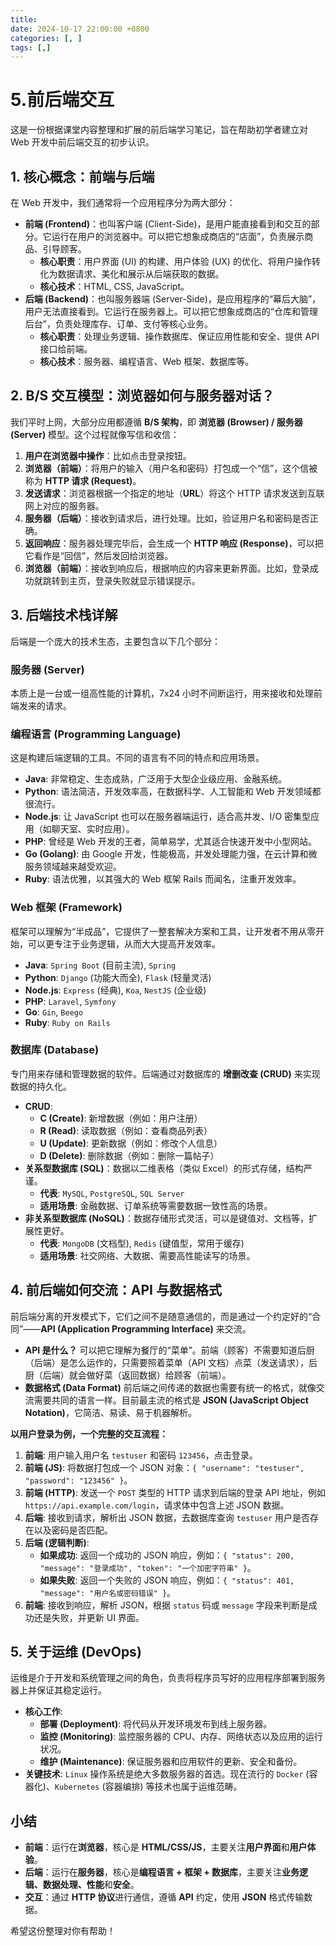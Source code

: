 ```yaml
---
title: 
date: 2024-10-17 22:00:00 +0800
categories: [, ]
tags: [,]
---
```


# 5.前后端交互

这是一份根据课堂内容整理和扩展的前后端学习笔记，旨在帮助初学者建立对 Web 开发中前后端交互的初步认识。

## 1. 核心概念：前端与后端

在 Web 开发中，我们通常将一个应用程序分为两大部分：

- **前端 (Frontend)**：也叫客户端 (Client-Side)，是用户能直接看到和交互的部分。它运行在用户的浏览器中。可以把它想象成商店的“店面”，负责展示商品、引导顾客。
  - **核心职责**：用户界面 (UI) 的构建、用户体验 (UX) 的优化、将用户操作转化为数据请求、美化和展示从后端获取的数据。
  - **核心技术**：HTML, CSS, JavaScript。
- **后端 (Backend)**：也叫服务器端 (Server-Side)，是应用程序的“幕后大脑”，用户无法直接看到。它运行在服务器上。可以把它想象成商店的“仓库和管理后台”，负责处理库存、订单、支付等核心业务。
  - **核心职责**：处理业务逻辑、操作数据库、保证应用性能和安全、提供 API 接口给前端。
  - **核心技术**：服务器、编程语言、Web 框架、数据库等。

## 2. B/S 交互模型：浏览器如何与服务器对话？

我们平时上网，大部分应用都遵循 **B/S 架构**，即 **浏览器 (Browser) / 服务器 (Server)** 模型。这个过程就像写信和收信：

1. **用户在浏览器中操作**：比如点击登录按钮。
2. **浏览器（前端）**：将用户的输入（用户名和密码）打包成一个“信”，这个信被称为 **HTTP 请求 (Request)**。
3. **发送请求**：浏览器根据一个指定的地址（**URL**）将这个 HTTP 请求发送到互联网上对应的服务器。
4. **服务器（后端）**：接收到请求后，进行处理。比如，验证用户名和密码是否正确。
5. **返回响应**：服务器处理完毕后，会生成一个 **HTTP 响应 (Response)**，可以把它看作是“回信”，然后发回给浏览器。
6. **浏览器（前端）**：接收到响应后，根据响应的内容来更新界面。比如，登录成功就跳转到主页，登录失败就显示错误提示。

## 3. 后端技术栈详解

后端是一个庞大的技术生态，主要包含以下几个部分：

### 服务器 (Server)

本质上是一台或一组高性能的计算机，7x24 小时不间断运行，用来接收和处理前端发来的请求。

### 编程语言 (Programming Language)

这是构建后端逻辑的工具。不同的语言有不同的特点和应用场景。

- **Java**: 非常稳定、生态成熟，广泛用于大型企业级应用、金融系统。
- **Python**: 语法简洁，开发效率高，在数据科学、人工智能和 Web 开发领域都很流行。
- **Node.js**: 让 JavaScript 也可以在服务器端运行，适合高并发、I/O 密集型应用（如聊天室、实时应用）。
- **PHP**: 曾经是 Web 开发的王者，简单易学，尤其适合快速开发中小型网站。
- **Go (Golang)**: 由 Google 开发，性能极高，并发处理能力强，在云计算和微服务领域越来越受欢迎。
- **Ruby**: 语法优雅，以其强大的 Web 框架 Rails 而闻名，注重开发效率。

### Web 框架 (Framework)

框架可以理解为“半成品”，它提供了一整套解决方案和工具，让开发者不用从零开始，可以更专注于业务逻辑，从而大大提高开发效率。

- **Java**: `Spring Boot` (目前主流), `Spring`
- **Python**: `Django` (功能大而全), `Flask` (轻量灵活)
- **Node.js**: `Express` (经典), `Koa`, `NestJS` (企业级)
- **PHP**: `Laravel`, `Symfony`
- **Go**: `Gin`, `Beego`
- **Ruby**: `Ruby on Rails`

### 数据库 (Database)

专门用来存储和管理数据的软件。后端通过对数据库的 **增删改查 (CRUD)** 来实现数据的持久化。

- **CRUD**:
  - **C (Create)**: 新增数据（例如：用户注册）
  - **R (Read)**: 读取数据（例如：查看商品列表）
  - **U (Update)**: 更新数据（例如：修改个人信息）
  - **D (Delete)**: 删除数据（例如：删除一篇帖子）
- **关系型数据库 (SQL)**：数据以二维表格（类似 Excel）的形式存储，结构严谨。
  - **代表**: `MySQL`, `PostgreSQL`, `SQL Server`
  - **适用场景**: 金融数据、订单系统等需要数据一致性高的场景。
- **非关系型数据库 (NoSQL)**：数据存储形式灵活，可以是键值对、文档等，扩展性更好。
  - **代表**: `MongoDB` (文档型), `Redis` (键值型，常用于缓存)
  - **适用场景**: 社交网络、大数据、需要高性能读写的场景。

## 4. 前后端如何交流：API 与数据格式

前后端分离的开发模式下，它们之间不是随意通信的，而是通过一个约定好的“合同”——**API (Application Programming Interface)** 来交流。

- **API 是什么？** 可以把它理解为餐厅的“菜单”。前端（顾客）不需要知道后厨（后端）是怎么运作的，只需要照着菜单（API 文档）点菜（发送请求），后厨（后端）就会做好菜（返回数据）给顾客（前端）。
- **数据格式 (Data Format)** 前后端之间传递的数据也需要有统一的格式，就像交流需要共同的语言一样。目前最主流的格式是 **JSON (JavaScript Object Notation)**，它简洁、易读、易于机器解析。

**以用户登录为例，一个完整的交互流程：**

1. **前端**: 用户输入用户名 `testuser` 和密码 `123456`，点击登录。
2. **前端 (JS)**: 将数据打包成一个 JSON 对象：`{ "username": "testuser", "password": "123456" }`。
3. **前端 (HTTP)**: 发送一个 `POST` 类型的 HTTP 请求到后端的登录 API 地址，例如 `https://api.example.com/login`，请求体中包含上述 JSON 数据。
4. **后端**: 接收到请求，解析出 JSON 数据，去数据库查询 `testuser` 用户是否存在以及密码是否匹配。
5. **后端 (逻辑判断)**:
   - **如果成功**: 返回一个成功的 JSON 响应，例如：`{ "status": 200, "message": "登录成功", "token": "一个加密字符串" }`。
   - **如果失败**: 返回一个失败的 JSON 响应，例如：`{ "status": 401, "message": "用户名或密码错误" }`。
6. **前端**: 接收到响应，解析 JSON，根据 `status` 码或 `message` 字段来判断是成功还是失败，并更新 UI 界面。

## 5. 关于运维 (DevOps)

运维是介于开发和系统管理之间的角色，负责将程序员写好的应用程序部署到服务器上并保证其稳定运行。

- **核心工作**:
  - **部署 (Deployment)**: 将代码从开发环境发布到线上服务器。
  - **监控 (Monitoring)**: 监控服务器的 CPU、内存、网络状态以及应用的运行状况。
  - **维护 (Maintenance)**: 保证服务器和应用软件的更新、安全和备份。
- **关键技术**: `Linux` 操作系统是绝大多数服务器的首选。现在流行的 `Docker` (容器化)、`Kubernetes` (容器编排) 等技术也属于运维范畴。

## 小结

- **前端**：运行在**浏览器**，核心是 **HTML/CSS/JS**，主要关注**用户界面**和**用户体验**。
- **后端**：运行在**服务器**，核心是**编程语言 + 框架 + 数据库**，主要关注**业务逻辑、数据处理、性能**和**安全**。
- **交互**：通过 **HTTP 协议**进行通信，遵循 **API** 约定，使用 **JSON** 格式传输数据。

希望这份整理对你有帮助！
